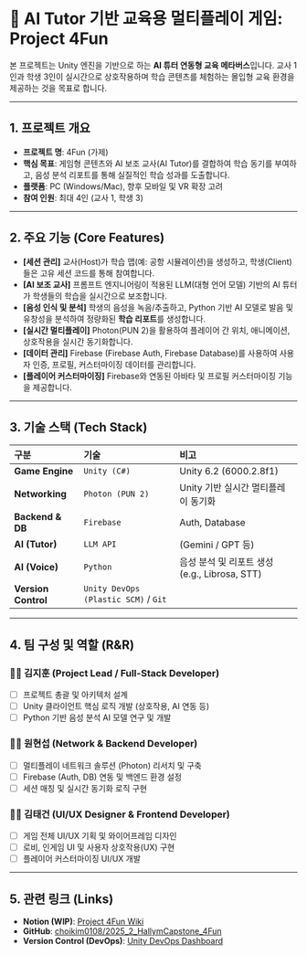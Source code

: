 # 🚀 AI Tutor 기반 교육용 멀티플레이 게임: Project 4Fun

본 프로젝트는 Unity 엔진을 기반으로 하는 **AI 튜터 연동형 교육 메타버스**입니다. 교사 1인과 학생 3인이 실시간으로 상호작용하며 학습 콘텐츠를 체험하는 몰입형 교육 환경을 제공하는 것을 목표로 합니다.

---

## 1. 프로젝트 개요

* **프로젝트 명**: 4Fun (가제)
* **핵심 목표**: 게임형 콘텐츠와 AI 보조 교사(AI Tutor)를 결합하여 학습 동기를 부여하고, 음성 분석 리포트를 통해 실질적인 학습 성과를 도출합니다.
* **플랫폼**: PC (Windows/Mac), 향후 모바일 및 VR 확장 고려
* **참여 인원**: 최대 4인 (교사 1, 학생 3)

---

## 2. 주요 기능 (Core Features)

* **[세션 관리]** 교사(Host)가 학습 맵(예: 공항 시뮬레이션)을 생성하고, 학생(Client)들은 고유 세션 코드를 통해 참여합니다.
* **[AI 보조 교사]** 프롬프트 엔지니어링이 적용된 LLM(대형 언어 모델) 기반의 AI 튜터가 학생들의 학습을 실시간으로 보조합니다.
* **[음성 인식 및 분석]** 학생의 음성을 녹음/추출하고, Python 기반 AI 모델로 발음 및 유창성을 분석하여 정량화된 **학습 리포트**를 생성합니다.
* **[실시간 멀티플레이]** Photon(PUN 2)을 활용하여 플레이어 간 위치, 애니메이션, 상호작용을 실시간 동기화합니다.
* **[데이터 관리]** Firebase (Firebase Auth, Firebase Database)를 사용하여 사용자 인증, 프로필, 커스터마이징 데이터를 관리합니다.
* **[플레이어 커스터마이징]** Firebase와 연동된 아바타 및 프로필 커스터마이징 기능을 제공합니다.

---

## 3. 기술 스택 (Tech Stack)

| 구분 | 기술 | 비고 |
| :--- | :--- | :--- |
| **Game Engine** | `Unity (C#)` | Unity 6.2 (6000.2.8f1) |
| **Networking** | `Photon (PUN 2)` | Unity 기반 실시간 멀티플레이 동기화 |
| **Backend & DB** | `Firebase` | Auth, Database |
| **AI (Tutor)** | `LLM API` | (Gemini / GPT 등) |
| **AI (Voice)** | `Python` | 음성 분석 및 리포트 생성 (e.g., Librosa, STT) |
| **Version Control** | `Unity DevOps (Plastic SCM)` / `Git` | |

---

## 4. 팀 구성 및 역할 (R&R)

### 🧑‍💻 김지훈 (Project Lead / Full-Stack Developer)
* [ ] 프로젝트 총괄 및 아키텍처 설계
* [ ] Unity 클라이언트 핵심 로직 개발 (상호작용, AI 연동 등)
* [ ] Python 기반 음성 분석 AI 모델 연구 및 개발

### 🧑‍💻 원현섭 (Network & Backend Developer)
* [ ] 멀티플레이 네트워크 솔루션 (Photon) 리서치 및 구축
* [ ] Firebase (Auth, DB) 연동 및 백엔드 환경 설정
* [ ] 세션 매칭 및 실시간 동기화 로직 구현

### 🧑‍💻 김태건 (UI/UX Designer & Frontend Developer)
* [ ] 게임 전체 UI/UX 기획 및 와이어프레임 디자인
* [ ] 로비, 인게임 UI 및 사용자 상호작용(UX) 구현
* [ ] 플레이어 커스터마이징 UI/UX 개발

---

## 5. 관련 링크 (Links)

* **Notion (WIP)**: [Project 4Fun Wiki](https://www.notion.so/4Fun-26708879c77f80a89a66f611c2d174f6)
* **GitHub**: [choikim0108/2025_2_HallymCapstone_4Fun](https://github.com/choikim0108/2025_2_HallymCapstone_4Fun/)
* **Version Control (DevOps)**: [Unity DevOps Dashboard](https://cloud.unity.com/home/organizations/14569676474665/projects/08340abb-5539-4b3a-a144-18a85afa6a18/cloud-build/config)

